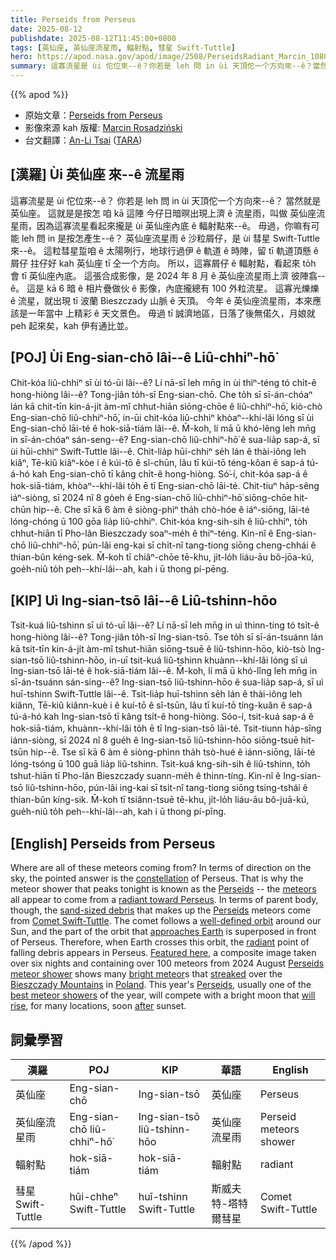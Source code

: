 ```yaml
---
title: Perseids from Perseus
date: 2025-08-12
publishdate: 2025-08-12T11:45:00+0800
tags: [英仙座, 英仙座流星雨, 輻射點, 彗星 Swift-Tuttle]
hero: https://apod.nasa.gov/apod/image/2508/PerseidsRadiant_Marcin_1080_annotated.jpg
summary: 這寡流星是 ùi 佗位來--ê？你若是 leh 問 in ùi 天頂佗一个方向來--ê？當然就是 英仙座。
---
```


{{% apod %}}

- 原始文章：[Perseids from Perseus](https://apod.nasa.gov/apod/ap250812.html)
- 影像來源 kah 版權: [Marcin Rosadziński][Marcin_Rosadziński]
- 台文翻譯：[An-Li Tsai][An-Li Tsai] ([TARA][TARA])


## [漢羅] Ùi 英仙座 來--ê 流星雨
這寡流星是 ùi 佗位來--ê？
你若是 leh 問 in ùi 天頂佗一个方向來--ê？
當然就是 英仙座。
這就是是按怎 咱 kā 這陣 今仔日暗暝出現上濟 ê 流星雨，叫做 英仙座流星雨，因為這寡流星看起來攏是 ùi 英仙座內底 ê 輻射點來--ê。
毋過，你嘛有可能 leh 問 in 是按怎產生--ê？
英仙座流星雨 ê 沙粒屑仔，是 ùi 彗星 Swift-Tuttle 來--ê。
這粒彗星踅咱 ê 太陽咧行，地球行過伊 ê 軌道 ê 時陣，留 tī 軌道頂懸 ê 屑仔 拄仔好 kah 英仙座 tī 仝一个方向。
所以，這寡屑仔 ê 輻射點，看起來 to̍h 會 tī 英仙座內底。
這張合成影像，是 2024 年 8 月 ê 英仙座流星雨上濟 彼陣翕--ê。
這是 kā 6 暗 ê 相片疊做伙 ê 影像，內底攏總有 100 外粒流星。
這寡光爍爍 ê 流星，就出現 tī 波蘭 Bieszczady 山脈 ê 天頂。
今年 ê 英仙座流星雨，本來應該是一年當中 上精彩 ê 天文景色。
毋過 tī 誠濟地區，日落了後無偌久，月娘就 peh 起來矣，kah 伊有通比並。

<!--
## [中文] 英仙座流星雨

這些流星都來自哪裡？
就天空方向而言，最直接的答案是英仙座。
這就是為什麼今晚達到頂峰的流星雨被稱為英仙座流星雨——所有的流星似乎都來自一個朝向英仙座的輻射點。
然而，就母體而言，構成英仙座流星雨的沙粒大小的碎片來自斯威夫特-塔特爾彗星。
這顆彗星沿著明確的軌道繞著太陽運行，其軌道靠近地球的部分與英仙座前方重疊。
因此，當地球穿過這條軌道時，墜落碎片的輻射點就會出現在英仙座。
這裡展示的是一張合成影像，拍攝於2024年8月英仙座流星雨，歷時六個夜晚，包含超過100顆流星。影像顯示，許多明亮的流星劃過波蘭的比什恰迪山脈。
今年的英仙座流星雨通常是一年中最精彩的流星雨之一，在許多地方，它將與日落後不久升起的明亮月亮競爭。

-->

## [POJ] Ùi Eng-sian-chō lâi--ê Liû-chhiⁿ-hō͘

Chit-kóa liû-chhiⁿ sī ùi tó-ūi lâi--ê?
Lí nā-sī leh mn̄g in ùi thiⁿ-téng tó chi̍t-ê hong-hiòng lâi--ê? 
Tong-jiân to̍h-sī Eng-sian-chō.
Che to̍h sī sī-án-chóaⁿ lán kā chit-tīn kin-á-ji̍t àm-mî chhut-hiān siōng-chōe ê liû-chhiⁿ-hō͘, kiò-chò Eng-sian-chō liû-chhiⁿ-hō͘, in-ūi chit-kóa liû-chhiⁿ khòaⁿ--khí-lâi lóng sī ùi Eng-sian-chō lāi-té ê hok-siā-tiám lâi--ê.
M̄-koh, lí mā ū khó-lêng leh mn̄g in sī-án-chóaⁿ sán-seng--ê? 
Eng-sian-chō liû-chhiⁿ-hō͘ ê sua-lia̍p sap-á, sī ùi hūi-chhiⁿ Swift-Tuttle lâi--ê.
Chit-lia̍p hūi-chhiⁿ se̍h lán ê thài-iông leh kiâⁿ, Tē-kiû kiâⁿ-kòe i ê kúi-tō ê sî-chūn, lâu tī kúi-tō téng-kôan ê sap-á tú-á-hó kah Eng-sian-chō tī kâng chi̍t-ê hong-hiòng.
Só͘-í, chit-kóa sap-á ê hok-siā-tiám, khòaⁿ--khí-lâi to̍h ē tī Eng-sian-chō lāi-té.
Chit-tiuⁿ ha̍p-sêng iáⁿ-siòng, sī 2024 nî 8 go̍eh ê Eng-sian-chō liû-chhiⁿ-hō͘ siōng-chōe hit-chūn hip--ê.
Che sī kā 6 àm ê siòng-phìⁿ tha̍h chò-hóe ê iáⁿ-siōng, lāi-té lóng-chóng ū 100 gōa lia̍p liû-chhiⁿ.
Chit-kóa kng-sih-sih ê liû-chhiⁿ, to̍h chhut-hiān tī Pho-lân Bieszczady soaⁿ-me̍h ê thiⁿ-téng.
Kin-nî ê Eng-sian-chō liû-chhiⁿ-hō͘, pún-lâi eng-kai sī chi̍t-nî tang-tiong siōng cheng-chhái ê thian-bûn kéng-sek.
M̄-koh tī chiâⁿ-chōe tē-khu, ji̍t-lo̍h liáu-āu bô-jōa-kú, goe̍h-niû to̍h peh--khí-lâi--ah, kah i ū thong pí-pēng.

## [KIP] Uì Ing-sian-tsō lâi--ê Liû-tshinn-hōo

Tsit-kuá liû-tshinn sī uì tó-uī lâi--ê?
Lí nā-sī leh mn̄g in uì thinn-tíng tó tsi̍t-ê hong-hiòng lâi--ê? 
Tong-jiân to̍h-sī Ing-sian-tsō.
Tse to̍h sī sī-án-tsuánn lán kā tsit-tīn kin-á-ji̍t àm-mî tshut-hiān siōng-tsuē ê liû-tshinn-hōo, kiò-tsò Ing-sian-tsō liû-tshinn-hōo, in-uī tsit-kuá liû-tshinn khuànn--khí-lâi lóng sī uì Ing-sian-tsō lāi-té ê hok-siā-tiám lâi--ê.
M̄-koh, lí mā ū khó-lîng leh mn̄g in sī-án-tsuánn sán-sing--ê? 
Ing-sian-tsō liû-tshinn-hōo ê sua-lia̍p sap-á, sī uì huī-tshinn Swift-Tuttle lâi--ê.
Tsit-lia̍p huī-tshinn se̍h lán ê thài-iông leh kiânn, Tē-kiû kiânn-kuè i ê kuí-tō ê sî-tsūn, lâu tī kuí-tō tíng-kuân ê sap-á tú-á-hó kah Ing-sian-tsō tī kâng tsi̍t-ê hong-hiòng.
Sóo-í, tsit-kuá sap-á ê hok-siā-tiám, khuànn--khí-lâi to̍h ē tī Ing-sian-tsō lāi-té.
Tsit-tiunn ha̍p-sîng iánn-siòng, sī 2024 nî 8 gue̍h ê Ing-sian-tsō liû-tshinn-hōo siōng-tsuē hit-tsūn hip--ê.
Tse sī kā 6 àm ê siòng-phìnn tha̍h tsò-hué ê iánn-siōng, lāi-té lóng-tsóng ū 100 guā lia̍p liû-tshinn.
Tsit-kuá kng-sih-sih ê liû-tshinn, to̍h tshut-hiān tī Pho-lân Bieszczady suann-me̍h ê thinn-tíng.
Kin-nî ê Ing-sian-tsō liû-tshinn-hōo, pún-lâi ing-kai sī tsi̍t-nî tang-tiong siōng tsing-tshái ê thian-bûn kíng-sik.
M̄-koh tī tsiânn-tsuē tē-khu, ji̍t-lo̍h liáu-āu bô-juā-kú, gue̍h-niû to̍h peh--khí-lâi--ah, kah i ū thong pí-pīng.

## [English] Perseids from Perseus

Where are all of these meteors coming from?
In terms of direction on the sky, the pointed answer is the [constellation][constellation] of Perseus.
That is why the meteor shower that peaks tonight is known as the [Perseids][Perseids] -- the [meteors][meteors] all appear to come from a [radiant toward Perseus][radiant_toward_Perseus].
In terms of parent body, though, the [sand-sized debris][sand_sized_debris] that makes up the [Perseids][Perseids] meteors come from [Comet Swift-Tuttle][Comet_Swift_Tuttle].
The comet follows a [well-defined orbit][well_defined_orbit] around our Sun, and the part of the orbit that [approaches Earth][approaches Earth] is superposed in front of Perseus.
Therefore, when Earth crosses this orbit, the [radiant][radiant] point of falling debris appears in Perseus.
[Featured here][Featured_here], a composite image taken over six nights and containing over 100 meteors from 2024 August [Perseids meteor shower][Perseids_meteor_shower] shows many [bright meteor][bright_meteor]s that [streaked][streaked] over the [Bieszczady Mountains][Bieszczady_Mountains] in [Poland][Poland].
This year's [Perseids][Perseids], usually one of the [best meteor showers][best_meteor_showers] of the year, will compete with a bright moon that [will rise][will_rise], for many locations, soon [after][after] sunset.


## 詞彙學習
|漢羅|POJ|KIP|華語|English|
|-|-|-|-|-|
| 英仙座 | Eng-sian-chō | Ing-sian-tsō | 英仙座 | Perseus |
| 英仙座流星雨 | Eng-sian-chō liû-chhiⁿ-hō͘ | Ing-sian-tsō liû-tshinn-hōo | 英仙座流星雨 | Perseid meteors shower |
| 輻射點 | hok-siā-tiám | hok-siā-tiám | 輻射點 | radiant |
| 彗星 Swift-Tuttle | hūi-chheⁿ Swift-Tuttle | huī-tshinn Swift-Tuttle | 斯威夫特-塔特爾彗星 | Comet Swift-Tuttle |

{{% /apod %}}

[An-Li Tsai]: mailto:thianbun.taigi@gmail.com
[TARA]: https://tara.tw

[Copyright]: https://apod.nasa.gov/apod/fap/lib/about_apod.html#srapply
[License3]: https://creativecommons.org/licenses/by-nc-nd/3.0/
[License2]:https://creativecommons.org/licenses/by-nc-nd/2.0/
[NASA]:https://www.nasa.gov/

[constellation]:http://stars.astro.illinois.edu/sow/const.html
[Perseids]:https://apod.nasa.gov/apod/ap150813.html
[meteors]:https://youtu.be/CwrvN0Q9_Sg
[radiant_toward_Perseus]:https://apod.nasa.gov/apod/ap070812.html
[sand_sized_debris]:https://en.wikipedia.org/wiki/Meteoroid#Meteor
[Comet_Swift_Tuttle]:https://apod.nasa.gov/apod/ap960219.html
[well_defined_orbit]:https://apod.nasa.gov/apod/ap180808.html
[radiant]:https://en.wikipedia.org/wiki/Radiant_(meteor_shower)
[Featured_here]:https://www.instagram.com/p/DD41fPcImzU/
[Perseids_meteor_shower]:http://en.wikipedia.org/wiki/Perseids
[bright_meteor]:https://apod.nasa.gov/apod/ap081125.html
[streaked]:https://apod.nasa.gov/apod/ap090302.html
[Bieszczady_Mountains]:https://youtu.be/VVaaHclx3R8
[Poland]:https://en.wikipedia.org/wiki/Poland
[best_meteor_showers]:https://www.amsmeteors.org/meteor-showers/2017-meteor-shower-list/
[will_rise]:https://youtu.be/7Hch_mP7IqM
[after]:https://www.timeanddate.com/news/astronomy/perseid-meteor-shower-2025
[orion_s_stellar_heart]:https://apod.nasa.gov/apod/ap250813.html
[approaches Earth]: http://3.bp.blogspot.com/-vzf3tW7n2VM/T5C-PyI7DII/AAAAAAAACZY/UCr8FgmMQxE/s400/bigstock-Dog-with-globe-Our-world-is-i-25891268.JPG
[Marcin_Rosadziński]:https://www.instagram.com/krakow_astrophotography/